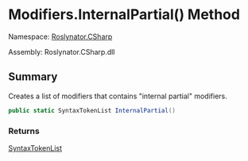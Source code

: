 # Modifiers\.InternalPartial\(\) Method

Namespace: [Roslynator.CSharp](../../README.md)

Assembly: Roslynator\.CSharp\.dll

## Summary

Creates a list of modifiers that contains "internal partial" modifiers\.

```csharp
public static SyntaxTokenList InternalPartial()
```

### Returns

[SyntaxTokenList](https://docs.microsoft.com/en-us/dotnet/api/microsoft.codeanalysis.syntaxtokenlist)




